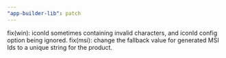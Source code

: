 ```yaml
---
"app-builder-lib": patch
---
```


fix(win): iconId sometimes containing invalid characters, and iconId config option being ignored.
fix(msi): change the fallback value for generated MSI Ids to a unique string for the product.